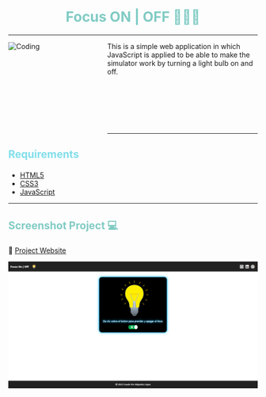 # <h1 align="center" style="color: #80cbc4;"> Focus ON | OFF 👨🏻‍💻 </h1> <hr>  

<img align="left" alt="Coding" width="200" height="200" src="https://assets.sutori.com/user-uploads/image/c29fba94-394d-40ea-8749-da4041a3663c/ca3d78e89753edcc111f6285581cb660.gif">

This is a simple web application in which JavaScript is applied to be able to make the simulator work by turning a light bulb on and off.
 <br><br><br><br><br><br><br> <hr>  

## <p align="left" style="color: #80deea;"> Requirements </p>

- [HTML5](https://developer.mozilla.org/es/docs/Web/HTML) 
- [CSS3](https://developer.mozilla.org/es/docs/Web/CSS)
- [JavaScript](https://developer.mozilla.org/es/docs/Web/JavaScript)

<hr>  

## <p align="left" style="color: #80cbc4;"> Screenshot Project 💻 </p>

🔶 [Project Website](https://alejandro-lopez.futuretecware.com/Light-Bulb/index.html)

![Screenshot](assets/img/Screenshot.png)
